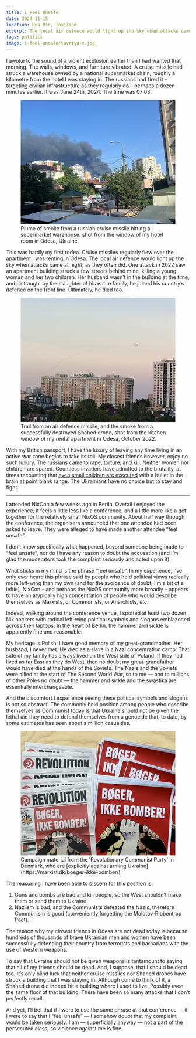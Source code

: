 ```yaml
---
title: I Feel Unsafe
date: 2024-11-15
location: Hua Hin, Thailand
excerpt: The local air defence would light up the sky when attacks came at night; as they often did. One attack in 2022 saw an apartment building struck a few streets behind mine, killing a young woman and her two children.
tags: politics
image: i-feel-unsafe/tavriya-v.jpg
---
```


I awoke to the sound of a violent explosion earlier than I had wanted that
morning. The walls, windows, and furniture vibrated. A cruise missile had
struck a warehouse owned by a national supermarket chain, roughly a kilometre
from the hotel I was staying in. The russians had fired it – targeting civilian
infrastructure as they regularly do – perhaps a dozen minutes earlier. It was
June 24th, 2024. The time was 07:03.

<figure>
  <img
    alt="Plume of smoke from russian cruise missile attack on civilian infrastructure."
    src="/static/img/i-feel-unsafe/tavriya-v.jpg">
  <figcaption>
  Plume of smoke from a russian cruise missile hitting a supermarket warehouse,
  shot from the window of my hotel room in Odesa, Ukraine.
  </figcaption>
</figure>

This was hardly my first rodeo. Cruise missiles regularly flew over the
apartment I was renting in Odesa. The local air defence would light up the sky
when attacks came at night; as they often did. One attack in 2022 saw an
apartment building struck a few streets behind mine, killing a young woman and
her two children. Her husband wasn’t in the building at the time, and
distraught by the slaughter of his entire family, he joined his country’s
defence on the front line. Ultimately, he died too.

<figure>
  <img
    alt="Smoke trail from an air defence missile after destroying an incoming Shahed drone."
    src="/static/img/i-feel-unsafe/fontanska.jpg">
  <figcaption>
  Trail from an air defence missile, and the smoke from a successfully
  destroyed Shahed drone, shot from the kitchen window of my rental apartment
  in Odesa, October 2022.
  </figcaption>
</figure>

With my British passport, I have the luxury of leaving any time living in an
active war zone begins to take its toll. My closest friends however, enjoy no
such luxury. The russians came to rape, torture, and kill. Neither women nor
children are spared. Countless invaders have admitted to the brutality, at
times recounting that [even small children are executed][0] with a bullet in
the brain at point blank range. The Ukrainians have no choice but to stay and
fight.

***

I attended NixCon a few weeks ago in Berlin. Overall I enjoyed the experience;
it feels a little less like a conference, and a little more like a get together
for the relatively small NixOS community. About half way through the
conference, the organisers announced that one attendee had been asked to leave.
They were alleged to have made another attendee “feel unsafe”.

I don’t know specifically what happened, beyond someone being made to “feel
unsafe”, nor do I have any reason to doubt the accusation (and I’m glad the
moderators took the complaint seriously and acted upon it).

What sticks in my mind is the phrase “feel unsafe”. In my experience, I’ve only
ever heard this phrase said by people who hold political views radically more
left-wing than my own (and for the avoidance of doubt, I’m a bit of a leftie).
NixCon – and perhaps the NixOS community more broadly – appears to have an
atypically high concentration of people who would describe themselves as
Marxists, or Communists, or Anarchists, _etc_.

Indeed, walking around the conference venue, I spotted at least two dozen Nix
hackers with radical left-wing political symbols and slogans emblazoned across
their laptops. In the heart of Berlin, the hammer and sickle is apparently fine
and reasonable.

My heritage is Polish. I have good memory of my great-grandmother. Her husband,
I never met. He died as a slave in a Nazi concentration camp. That side of my
family has always lived on the West side of Poland. If they had lived as far
East as they do West, then no doubt my great-grandfather would have died at the
hands of the Soviets. The Nazis and the Soviets were allied at the start of The
Second World War, so to me — and to millions of other Poles no doubt — the
hammer and sickle and the swastika are essentially interchangeable.

And the discomfort I experience seeing these political symbols and slogans is not
so abstract. The commonly held position among people who describe themselves as
Communist today is that Ukraine should not be given the lethal aid they need
to defend themselves from a genocide that, to date, by some estimates has seen
about a million casualties.

<figure>
  <img
    alt="Campaign material from a Danish revolutionary communist organisation saying 'Books, not Bombs'."
    src="/static/img/i-feel-unsafe/books-not-bombs.jpg">
  <figcaption>
  Campaign material from the 'Revolutionary Communist Party' in Denmark, who are [explicitly against arming Ukraine](https://marxist.dk/boeger-ikke-bomber/).
  </figcaption>
</figure>

The reasoning I have been able to discern for this position is:

1. Guns and bombs are bad and kill people, so the West shouldn’t make them or
   send them to Ukraine.
2. Naziism is bad, and the Communists defeated the Nazis, therefore Communism
   is good (conveniently forgetting the Molotov-Ribbentrop Pact).

The reason why my closest friends in Odesa are not dead today is because
hundreds of thousands of brave Ukrainian men and women have been successfully
defending their country from terrorists and barbarians with the use of Western
weapons.

To say that Ukraine should not be given weapons is tantamount to saying that
all of my friends should be dead. And, I suppose, that I should be dead too.
It’s only blind luck that neither cruise missiles nor Shahed drones have
struck a building that I was staying in. Although come to think of it, a
Shahed drone did indeed hit a building where I used to live. Possibly even the
same floor of that building. There have been so many attacks that I don’t
perfectly recall.

And yet, I’ll bet that if I were to use the same phrase at that conference — if
I were to say that I “feel unsafe” — I somehow doubt that my complaint would be
taken seriously. I am — superficially anyway — not a part of the persecuted
class, so violence against me is fine.

[0]: https://www.politico.eu/article/former-wagner-group-commanders-azmat-uldarov-alexey-savichev-confess-murder-ukraine-civilians-including-children/
